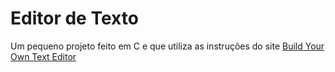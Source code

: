 # Editor de Texto
Um pequeno projeto feito em C e que utiliza as instruções do site [Build Your Own Text 
Editor](https://viewsourcecode.org/snaptoken/kilo/)
